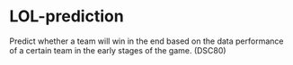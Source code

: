 # LOL-prediction
Predict whether a team will win in the end based on the data performance of a certain team in the early stages of the game. (DSC80)

